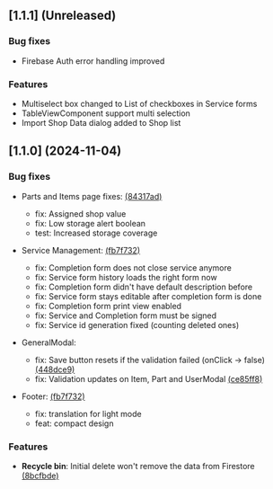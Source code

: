## [1.1.1] (Unreleased)

### Bug fixes

* Firebase Auth error handling improved

### Features

* Multiselect box changed to List of checkboxes in Service forms
* TableViewComponent support multi selection
* Import Shop Data dialog added to Shop list


## [1.1.0] (2024-11-04)

### Bug fixes

* Parts and Items page fixes: [(84317ad)](https://github.com/Reterics/storager/commit/84317ad6049b30a32d65b61dff1cb7163ed979c2)
  * fix: Assigned shop value
  * fix: Low storage alert boolean
  * test: Increased storage coverage

* Service Management: [(fb7f732)](https://github.com/Reterics/storager/commit/fb7f73203672c4cc2e767f235c22a988cf401039)
  * fix: Completion form does not close service anymore
  * fix: Service form history loads the right form now
  * fix: Completion form didn't have default description before
  * fix: Service form stays editable after completion form is done
  * fix: Completion form print view enabled
  * fix: Service and Completion form must be signed
  * fix: Service id generation fixed (counting deleted ones)

* GeneralModal:
  * fix: Save button resets if the validation failed (onClick -> false) [(448dce9)](https://github.com/Reterics/storager/commit/448dce9188c7f087429f4016b18dd0145e4e53a9)
  * fix: Validation updates on Item, Part and UserModal [(ce85ff8)](https://github.com/Reterics/storager/commit/ce85ff89a35fa4ae3ff3c38f7ce9780efc59c710)

* Footer: [(fb7f732)](https://github.com/Reterics/storager/commit/fb7f73203672c4cc2e767f235c22a988cf401039)
  * fix: translation for light mode
  * feat: compact design

### Features

* **Recycle bin**: Initial delete won't remove the data from Firestore [(8bcfbde)](https://github.com/Reterics/storager/commit/8bcfbdefdf54cca2441fbd6973e3559d1a0ff2c1)
